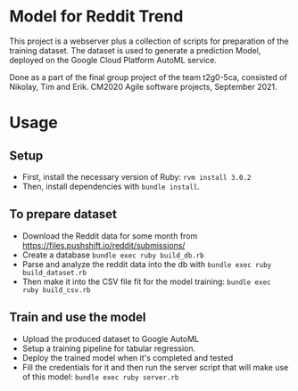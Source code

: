 # Model for Reddit Trend

This project is a webserver plus a collection of scripts for preparation of the training dataset.
The dataset is used to generate a prediction Model, deployed on the Google Cloud Platform AutoML service.

Done as a part of the final group project of the team t2g0-5ca, consisted of Nikolay, Tim and Erik.
CM2020 Agile software projects, September 2021.

# Usage
## Setup
* First, install the necessary version of Ruby: `rvm install 3.0.2`
* Then, install dependencies with `bundle install`.

## To prepare dataset
* Download the Reddit data for some month from https://files.pushshift.io/reddit/submissions/
* Create a database `bundle exec ruby build_db.rb`
* Parse and analyze the reddit data into the db with `bundle exec ruby build_dataset.rb`
* Then make it into the CSV file fit for the model training: `bundle exec ruby build_csv.rb`

## Train and use the model
* Upload the produced dataset to Google AutoML
* Setup a training pipeline for tabular regression.
* Deploy the trained model when it's completed and tested
* Fill the credentials for it and then run the server script that will make use of this model: `bundle exec ruby server.rb`
